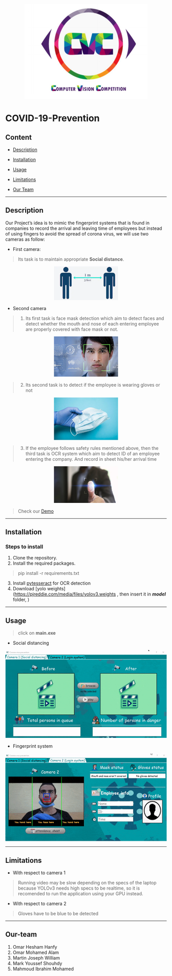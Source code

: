 <p align="center">
<img  src = images/cvc.png>
</p>

# COVID-19-Prevention



## Content
* [Description](#Description)

* [Installation](#Installation)

* [Usage](#Usage) 

* [Limitations](#Limitations)

* [Our Team](#Our-team)


- - - 
## Description

Our Project’s idea is to mimic the fingerprint systems that is found in companies to record the arrival and leaving time of employees but instead of using fingers to avoid the spread of corona virus, we will use two cameras as follow:


*   First camera:

> Its task is to maintain appropriate **Social distance**.

<p align="center"><img  src = images/socialDistance.png width="200" ></p>

*   Second camera

> 1.   Its first task is face mask detection which aim to detect faces and detect whether the mouth and nose of each entering employee are properly covered with face mask or not.

<p align="center"><img  src = images/face.jpg width="200" ></p>

>2.   Its second task is to detect if the employee is wearing gloves or not 

<p align="center"><img  src = images/gloves_and_mask.jpg width="200" ></p>

>3.  If the employee follows safety rules mentioned above, then the third task is OCR system which aim to detect ID of an employee entering the company. And record in sheet his/her arrival time

<p align="center"><img  src = images/fingerprint.jpg width="200" ></p>

> Check our [Demo](https://youtu.be/MQ4pCjQ1Pig)

- - - 
## Installation

### Steps to install

1. Clone the repository. 
2. Install the required packages.
>pip install -r requirements.txt
3. Install [pytesseract](https://digi.bib.uni-mannheim.de/tesseract/tesseract-ocr-w64-setup-v5.0.0-alpha.20200328.exe) for OCR detection
4. Download [yolo weights](https://pjreddie.com/media/files/yolov3.weights , then insert it in ***model*** folder, 
)
- - - 
## Usage
>click on **main.exe**


*   Social distancing

<p align="center"><img  src = images/Social_distance_demo.gif ></p>

*   Fingerprint system

<p align="center"><img  src = images/Login_Demo.gif ></p>

- - - 
## Limitations

* With respect to camera 1
> Running video may be slow depending on the specs of the laptop because YOLOv3 needs high specs to be realtime, so it is recomended to run the application using your GPU instead.

*   With respect to camera 2
> Gloves have to be blue to be detected



- - - 
## Our-team


1.   Omar Hesham Hanfy
2.   Omar Mohamed Alam
3.   Martin Joseph William
4.   Mark Youssef Shouhdy
5.   Mahmoud Ibrahim Mohamed



